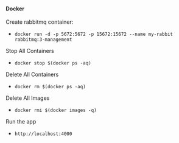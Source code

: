 #### Docker ####

Create rabbitmq container:

* `docker run -d -p 5672:5672 -p 15672:15672 --name my-rabbit rabbitmq:3-management`

Stop All Containers

* `docker stop $(docker ps -aq)`

Delete All Containers

* `docker rm $(docker ps -aq)`

Delete All Images

* `docker rmi $(docker images -q)`

Run the app

* `http://localhost:4000`